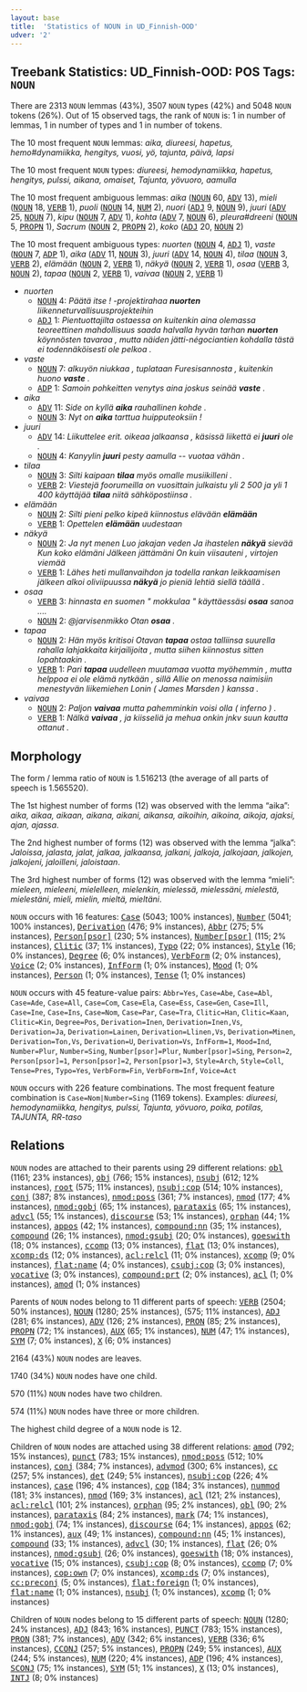 ```yaml
---
layout: base
title:  'Statistics of NOUN in UD_Finnish-OOD'
udver: '2'
---
```


## Treebank Statistics: UD_Finnish-OOD: POS Tags: `NOUN`

There are 2313 `NOUN` lemmas (43%), 3507 `NOUN` types (42%) and 5048 `NOUN` tokens (26%).
Out of 15 observed tags, the rank of `NOUN` is: 1 in number of lemmas, 1 in number of types and 1 in number of tokens.

The 10 most frequent `NOUN` lemmas: <em>aika, diureesi, hapetus, hemo#dynamiikka, hengitys, vuosi, yö, tajunta, päivä, lapsi</em>

The 10 most frequent `NOUN` types:  <em>diureesi, hemodynamiikka, hapetus, hengitys, pulssi, aikana, omaiset, Tajunta, yövuoro, aamulla</em>

The 10 most frequent ambiguous lemmas: <em>aika</em> (<tt><a href="fi_ood-pos-NOUN.html">NOUN</a></tt> 60, <tt><a href="fi_ood-pos-ADV.html">ADV</a></tt> 13), <em>mieli</em> (<tt><a href="fi_ood-pos-NOUN.html">NOUN</a></tt> 18, <tt><a href="fi_ood-pos-VERB.html">VERB</a></tt> 1), <em>puoli</em> (<tt><a href="fi_ood-pos-NOUN.html">NOUN</a></tt> 14, <tt><a href="fi_ood-pos-NUM.html">NUM</a></tt> 2), <em>nuori</em> (<tt><a href="fi_ood-pos-ADJ.html">ADJ</a></tt> 9, <tt><a href="fi_ood-pos-NOUN.html">NOUN</a></tt> 9), <em>juuri</em> (<tt><a href="fi_ood-pos-ADV.html">ADV</a></tt> 25, <tt><a href="fi_ood-pos-NOUN.html">NOUN</a></tt> 7), <em>kipu</em> (<tt><a href="fi_ood-pos-NOUN.html">NOUN</a></tt> 7, <tt><a href="fi_ood-pos-ADV.html">ADV</a></tt> 1), <em>kohta</em> (<tt><a href="fi_ood-pos-ADV.html">ADV</a></tt> 7, <tt><a href="fi_ood-pos-NOUN.html">NOUN</a></tt> 6), <em>pleura#dreeni</em> (<tt><a href="fi_ood-pos-NOUN.html">NOUN</a></tt> 5, <tt><a href="fi_ood-pos-PROPN.html">PROPN</a></tt> 1), <em>Sacrum</em> (<tt><a href="fi_ood-pos-NOUN.html">NOUN</a></tt> 2, <tt><a href="fi_ood-pos-PROPN.html">PROPN</a></tt> 2), <em>koko</em> (<tt><a href="fi_ood-pos-ADJ.html">ADJ</a></tt> 20, <tt><a href="fi_ood-pos-NOUN.html">NOUN</a></tt> 2)

The 10 most frequent ambiguous types:  <em>nuorten</em> (<tt><a href="fi_ood-pos-NOUN.html">NOUN</a></tt> 4, <tt><a href="fi_ood-pos-ADJ.html">ADJ</a></tt> 1), <em>vaste</em> (<tt><a href="fi_ood-pos-NOUN.html">NOUN</a></tt> 7, <tt><a href="fi_ood-pos-ADP.html">ADP</a></tt> 1), <em>aika</em> (<tt><a href="fi_ood-pos-ADV.html">ADV</a></tt> 11, <tt><a href="fi_ood-pos-NOUN.html">NOUN</a></tt> 3), <em>juuri</em> (<tt><a href="fi_ood-pos-ADV.html">ADV</a></tt> 14, <tt><a href="fi_ood-pos-NOUN.html">NOUN</a></tt> 4), <em>tilaa</em> (<tt><a href="fi_ood-pos-NOUN.html">NOUN</a></tt> 3, <tt><a href="fi_ood-pos-VERB.html">VERB</a></tt> 2), <em>elämään</em> (<tt><a href="fi_ood-pos-NOUN.html">NOUN</a></tt> 2, <tt><a href="fi_ood-pos-VERB.html">VERB</a></tt> 1), <em>näkyä</em> (<tt><a href="fi_ood-pos-NOUN.html">NOUN</a></tt> 2, <tt><a href="fi_ood-pos-VERB.html">VERB</a></tt> 1), <em>osaa</em> (<tt><a href="fi_ood-pos-VERB.html">VERB</a></tt> 3, <tt><a href="fi_ood-pos-NOUN.html">NOUN</a></tt> 2), <em>tapaa</em> (<tt><a href="fi_ood-pos-NOUN.html">NOUN</a></tt> 2, <tt><a href="fi_ood-pos-VERB.html">VERB</a></tt> 1), <em>vaivaa</em> (<tt><a href="fi_ood-pos-NOUN.html">NOUN</a></tt> 2, <tt><a href="fi_ood-pos-VERB.html">VERB</a></tt> 1)


* <em>nuorten</em>
  * <tt><a href="fi_ood-pos-NOUN.html">NOUN</a></tt> 4: <em>Päätä itse ! -projektirahaa <b>nuorten</b> liikenneturvallisuusprojekteihin</em>
  * <tt><a href="fi_ood-pos-ADJ.html">ADJ</a></tt> 1: <em>Pientuottajilta ostaessa on kuitenkin aina olemassa teoreettinen mahdollisuus saada halvalla hyvän tarhan <b>nuorten</b> köynnösten tavaraa , mutta näiden jätti-négociantien kohdalla tästä ei todennäköisesti ole pelkoa .</em>
* <em>vaste</em>
  * <tt><a href="fi_ood-pos-NOUN.html">NOUN</a></tt> 7: <em>alkuyön niukkaa , tuplataan Furesisannosta , kuitenkin huono <b>vaste</b> .</em>
  * <tt><a href="fi_ood-pos-ADP.html">ADP</a></tt> 1: <em>Samoin pohkeitten venytys aina joskus seinää <b>vaste</b> .</em>
* <em>aika</em>
  * <tt><a href="fi_ood-pos-ADV.html">ADV</a></tt> 11: <em>Side on kyllä <b>aika</b> rauhallinen kohde .</em>
  * <tt><a href="fi_ood-pos-NOUN.html">NOUN</a></tt> 3: <em>Nyt on <b>aika</b> tarttua huipputeoksiin !</em>
* <em>juuri</em>
  * <tt><a href="fi_ood-pos-ADV.html">ADV</a></tt> 14: <em>Liikuttelee erit. oikeaa jalkaansa , käsissä liikettä ei <b>juuri</b> ole .</em>
  * <tt><a href="fi_ood-pos-NOUN.html">NOUN</a></tt> 4: <em>Kanyylin <b>juuri</b> pesty aamulla -- vuotaa vähän .</em>
* <em>tilaa</em>
  * <tt><a href="fi_ood-pos-NOUN.html">NOUN</a></tt> 3: <em>Silti kaipaan <b>tilaa</b> myös omalle musiikilleni .</em>
  * <tt><a href="fi_ood-pos-VERB.html">VERB</a></tt> 2: <em>Viestejä foorumeilla on vuosittain julkaistu yli 2 500 ja yli 1 400 käyttäjää <b>tilaa</b> niitä sähköpostiinsa .</em>
* <em>elämään</em>
  * <tt><a href="fi_ood-pos-NOUN.html">NOUN</a></tt> 2: <em>Silti pieni pelko kipeä kiinnostus elävään <b>elämään</b></em>
  * <tt><a href="fi_ood-pos-VERB.html">VERB</a></tt> 1: <em>Opettelen <b>elämään</b> uudestaan</em>
* <em>näkyä</em>
  * <tt><a href="fi_ood-pos-NOUN.html">NOUN</a></tt> 2: <em>Ja nyt menen Luo jakajan veden Ja ihastelen <b>näkyä</b> sievää Kun koko elämäni Jälkeen jättämäni On kuin viisauteni , virtojen viemää</em>
  * <tt><a href="fi_ood-pos-VERB.html">VERB</a></tt> 1: <em>Lähes heti mullanvaihdon ja todella rankan leikkaamisen jälkeen alkoi oliviipuussa <b>näkyä</b> jo pieniä lehtiä siellä täällä .</em>
* <em>osaa</em>
  * <tt><a href="fi_ood-pos-VERB.html">VERB</a></tt> 3: <em>hinnasta en suomen " mokkulaa " käyttäessäsi <b>osaa</b> sanoa ....</em>
  * <tt><a href="fi_ood-pos-NOUN.html">NOUN</a></tt> 2: <em>@jarvisenmikko Otan <b>osaa</b> .</em>
* <em>tapaa</em>
  * <tt><a href="fi_ood-pos-NOUN.html">NOUN</a></tt> 2: <em>Hän myös kritisoi Otavan <b>tapaa</b> ostaa talliinsa suurella rahalla lahjakkaita kirjailijoita , mutta siihen kiinnostus sitten lopahtaakin .</em>
  * <tt><a href="fi_ood-pos-VERB.html">VERB</a></tt> 1: <em>Pari <b>tapaa</b> uudelleen muutamaa vuotta myöhemmin , mutta helppoa ei ole elämä nytkään , sillä Allie on menossa naimisiin menestyvän liikemiehen Lonin ( James Marsden ) kanssa .</em>
* <em>vaivaa</em>
  * <tt><a href="fi_ood-pos-NOUN.html">NOUN</a></tt> 2: <em>Paljon <b>vaivaa</b> mutta pahemminkin voisi olla ( inferno ) .</em>
  * <tt><a href="fi_ood-pos-VERB.html">VERB</a></tt> 1: <em>Nälkä <b>vaivaa</b> , ja kiisseliä ja mehua onkin jnkv suun kautta ottanut .</em>

## Morphology

The form / lemma ratio of `NOUN` is 1.516213 (the average of all parts of speech is 1.565520).

The 1st highest number of forms (12) was observed with the lemma “aika”: <em>aika, aikaa, aikaan, aikana, aikani, aikansa, aikoihin, aikoina, aikoja, ajaksi, ajan, ajassa</em>.

The 2nd highest number of forms (12) was observed with the lemma “jalka”: <em>Jaloissa, jalasta, jalat, jalkaa, jalkaansa, jalkani, jalkoja, jalkojaan, jalkojen, jalkojeni, jaloilleni, jaloistaan</em>.

The 3rd highest number of forms (12) was observed with the lemma “mieli”: <em>mieleen, mieleeni, mielelleen, mielenkin, mielessä, mielessäni, mielestä, mielestäni, mieli, mielin, mieltä, mieltäni</em>.

`NOUN` occurs with 16 features: <tt><a href="fi_ood-feat-Case.html">Case</a></tt> (5043; 100% instances), <tt><a href="fi_ood-feat-Number.html">Number</a></tt> (5041; 100% instances), <tt><a href="fi_ood-feat-Derivation.html">Derivation</a></tt> (476; 9% instances), <tt><a href="fi_ood-feat-Abbr.html">Abbr</a></tt> (275; 5% instances), <tt><a href="fi_ood-feat-Person-psor.html">Person[psor]</a></tt> (230; 5% instances), <tt><a href="fi_ood-feat-Number-psor.html">Number[psor]</a></tt> (115; 2% instances), <tt><a href="fi_ood-feat-Clitic.html">Clitic</a></tt> (37; 1% instances), <tt><a href="fi_ood-feat-Typo.html">Typo</a></tt> (22; 0% instances), <tt><a href="fi_ood-feat-Style.html">Style</a></tt> (16; 0% instances), <tt><a href="fi_ood-feat-Degree.html">Degree</a></tt> (6; 0% instances), <tt><a href="fi_ood-feat-VerbForm.html">VerbForm</a></tt> (2; 0% instances), <tt><a href="fi_ood-feat-Voice.html">Voice</a></tt> (2; 0% instances), <tt><a href="fi_ood-feat-InfForm.html">InfForm</a></tt> (1; 0% instances), <tt><a href="fi_ood-feat-Mood.html">Mood</a></tt> (1; 0% instances), <tt><a href="fi_ood-feat-Person.html">Person</a></tt> (1; 0% instances), <tt><a href="fi_ood-feat-Tense.html">Tense</a></tt> (1; 0% instances)

`NOUN` occurs with 45 feature-value pairs: `Abbr=Yes`, `Case=Abe`, `Case=Abl`, `Case=Ade`, `Case=All`, `Case=Com`, `Case=Ela`, `Case=Ess`, `Case=Gen`, `Case=Ill`, `Case=Ine`, `Case=Ins`, `Case=Nom`, `Case=Par`, `Case=Tra`, `Clitic=Han`, `Clitic=Kaan`, `Clitic=Kin`, `Degree=Pos`, `Derivation=Inen`, `Derivation=Inen,Vs`, `Derivation=Ja`, `Derivation=Lainen`, `Derivation=Llinen,Vs`, `Derivation=Minen`, `Derivation=Ton,Vs`, `Derivation=U`, `Derivation=Vs`, `InfForm=1`, `Mood=Ind`, `Number=Plur`, `Number=Sing`, `Number[psor]=Plur`, `Number[psor]=Sing`, `Person=2`, `Person[psor]=1`, `Person[psor]=2`, `Person[psor]=3`, `Style=Arch`, `Style=Coll`, `Tense=Pres`, `Typo=Yes`, `VerbForm=Fin`, `VerbForm=Inf`, `Voice=Act`

`NOUN` occurs with 226 feature combinations.
The most frequent feature combination is `Case=Nom|Number=Sing` (1169 tokens).
Examples: <em>diureesi, hemodynamiikka, hengitys, pulssi, Tajunta, yövuoro, poika, potilas, TAJUNTA, RR-taso</em>


## Relations

`NOUN` nodes are attached to their parents using 29 different relations: <tt><a href="fi_ood-dep-obl.html">obl</a></tt> (1161; 23% instances), <tt><a href="fi_ood-dep-obj.html">obj</a></tt> (766; 15% instances), <tt><a href="fi_ood-dep-nsubj.html">nsubj</a></tt> (612; 12% instances), <tt><a href="fi_ood-dep-root.html">root</a></tt> (575; 11% instances), <tt><a href="fi_ood-dep-nsubj-cop.html">nsubj:cop</a></tt> (514; 10% instances), <tt><a href="fi_ood-dep-conj.html">conj</a></tt> (387; 8% instances), <tt><a href="fi_ood-dep-nmod-poss.html">nmod:poss</a></tt> (361; 7% instances), <tt><a href="fi_ood-dep-nmod.html">nmod</a></tt> (177; 4% instances), <tt><a href="fi_ood-dep-nmod-gobj.html">nmod:gobj</a></tt> (65; 1% instances), <tt><a href="fi_ood-dep-parataxis.html">parataxis</a></tt> (65; 1% instances), <tt><a href="fi_ood-dep-advcl.html">advcl</a></tt> (55; 1% instances), <tt><a href="fi_ood-dep-discourse.html">discourse</a></tt> (53; 1% instances), <tt><a href="fi_ood-dep-orphan.html">orphan</a></tt> (44; 1% instances), <tt><a href="fi_ood-dep-appos.html">appos</a></tt> (42; 1% instances), <tt><a href="fi_ood-dep-compound-nn.html">compound:nn</a></tt> (35; 1% instances), <tt><a href="fi_ood-dep-compound.html">compound</a></tt> (26; 1% instances), <tt><a href="fi_ood-dep-nmod-gsubj.html">nmod:gsubj</a></tt> (20; 0% instances), <tt><a href="fi_ood-dep-goeswith.html">goeswith</a></tt> (18; 0% instances), <tt><a href="fi_ood-dep-ccomp.html">ccomp</a></tt> (13; 0% instances), <tt><a href="fi_ood-dep-flat.html">flat</a></tt> (13; 0% instances), <tt><a href="fi_ood-dep-xcomp-ds.html">xcomp:ds</a></tt> (12; 0% instances), <tt><a href="fi_ood-dep-acl-relcl.html">acl:relcl</a></tt> (11; 0% instances), <tt><a href="fi_ood-dep-xcomp.html">xcomp</a></tt> (9; 0% instances), <tt><a href="fi_ood-dep-flat-name.html">flat:name</a></tt> (4; 0% instances), <tt><a href="fi_ood-dep-csubj-cop.html">csubj:cop</a></tt> (3; 0% instances), <tt><a href="fi_ood-dep-vocative.html">vocative</a></tt> (3; 0% instances), <tt><a href="fi_ood-dep-compound-prt.html">compound:prt</a></tt> (2; 0% instances), <tt><a href="fi_ood-dep-acl.html">acl</a></tt> (1; 0% instances), <tt><a href="fi_ood-dep-amod.html">amod</a></tt> (1; 0% instances)

Parents of `NOUN` nodes belong to 11 different parts of speech: <tt><a href="fi_ood-pos-VERB.html">VERB</a></tt> (2504; 50% instances), <tt><a href="fi_ood-pos-NOUN.html">NOUN</a></tt> (1280; 25% instances),  (575; 11% instances), <tt><a href="fi_ood-pos-ADJ.html">ADJ</a></tt> (281; 6% instances), <tt><a href="fi_ood-pos-ADV.html">ADV</a></tt> (126; 2% instances), <tt><a href="fi_ood-pos-PRON.html">PRON</a></tt> (85; 2% instances), <tt><a href="fi_ood-pos-PROPN.html">PROPN</a></tt> (72; 1% instances), <tt><a href="fi_ood-pos-AUX.html">AUX</a></tt> (65; 1% instances), <tt><a href="fi_ood-pos-NUM.html">NUM</a></tt> (47; 1% instances), <tt><a href="fi_ood-pos-SYM.html">SYM</a></tt> (7; 0% instances), <tt><a href="fi_ood-pos-X.html">X</a></tt> (6; 0% instances)

2164 (43%) `NOUN` nodes are leaves.

1740 (34%) `NOUN` nodes have one child.

570 (11%) `NOUN` nodes have two children.

574 (11%) `NOUN` nodes have three or more children.

The highest child degree of a `NOUN` node is 12.

Children of `NOUN` nodes are attached using 38 different relations: <tt><a href="fi_ood-dep-amod.html">amod</a></tt> (792; 15% instances), <tt><a href="fi_ood-dep-punct.html">punct</a></tt> (783; 15% instances), <tt><a href="fi_ood-dep-nmod-poss.html">nmod:poss</a></tt> (512; 10% instances), <tt><a href="fi_ood-dep-conj.html">conj</a></tt> (384; 7% instances), <tt><a href="fi_ood-dep-advmod.html">advmod</a></tt> (300; 6% instances), <tt><a href="fi_ood-dep-cc.html">cc</a></tt> (257; 5% instances), <tt><a href="fi_ood-dep-det.html">det</a></tt> (249; 5% instances), <tt><a href="fi_ood-dep-nsubj-cop.html">nsubj:cop</a></tt> (226; 4% instances), <tt><a href="fi_ood-dep-case.html">case</a></tt> (196; 4% instances), <tt><a href="fi_ood-dep-cop.html">cop</a></tt> (184; 3% instances), <tt><a href="fi_ood-dep-nummod.html">nummod</a></tt> (181; 3% instances), <tt><a href="fi_ood-dep-nmod.html">nmod</a></tt> (169; 3% instances), <tt><a href="fi_ood-dep-acl.html">acl</a></tt> (121; 2% instances), <tt><a href="fi_ood-dep-acl-relcl.html">acl:relcl</a></tt> (101; 2% instances), <tt><a href="fi_ood-dep-orphan.html">orphan</a></tt> (95; 2% instances), <tt><a href="fi_ood-dep-obl.html">obl</a></tt> (90; 2% instances), <tt><a href="fi_ood-dep-parataxis.html">parataxis</a></tt> (84; 2% instances), <tt><a href="fi_ood-dep-mark.html">mark</a></tt> (74; 1% instances), <tt><a href="fi_ood-dep-nmod-gobj.html">nmod:gobj</a></tt> (74; 1% instances), <tt><a href="fi_ood-dep-discourse.html">discourse</a></tt> (64; 1% instances), <tt><a href="fi_ood-dep-appos.html">appos</a></tt> (62; 1% instances), <tt><a href="fi_ood-dep-aux.html">aux</a></tt> (49; 1% instances), <tt><a href="fi_ood-dep-compound-nn.html">compound:nn</a></tt> (45; 1% instances), <tt><a href="fi_ood-dep-compound.html">compound</a></tt> (33; 1% instances), <tt><a href="fi_ood-dep-advcl.html">advcl</a></tt> (30; 1% instances), <tt><a href="fi_ood-dep-flat.html">flat</a></tt> (26; 0% instances), <tt><a href="fi_ood-dep-nmod-gsubj.html">nmod:gsubj</a></tt> (26; 0% instances), <tt><a href="fi_ood-dep-goeswith.html">goeswith</a></tt> (18; 0% instances), <tt><a href="fi_ood-dep-vocative.html">vocative</a></tt> (15; 0% instances), <tt><a href="fi_ood-dep-csubj-cop.html">csubj:cop</a></tt> (8; 0% instances), <tt><a href="fi_ood-dep-ccomp.html">ccomp</a></tt> (7; 0% instances), <tt><a href="fi_ood-dep-cop-own.html">cop:own</a></tt> (7; 0% instances), <tt><a href="fi_ood-dep-xcomp-ds.html">xcomp:ds</a></tt> (7; 0% instances), <tt><a href="fi_ood-dep-cc-preconj.html">cc:preconj</a></tt> (5; 0% instances), <tt><a href="fi_ood-dep-flat-foreign.html">flat:foreign</a></tt> (1; 0% instances), <tt><a href="fi_ood-dep-flat-name.html">flat:name</a></tt> (1; 0% instances), <tt><a href="fi_ood-dep-nsubj.html">nsubj</a></tt> (1; 0% instances), <tt><a href="fi_ood-dep-xcomp.html">xcomp</a></tt> (1; 0% instances)

Children of `NOUN` nodes belong to 15 different parts of speech: <tt><a href="fi_ood-pos-NOUN.html">NOUN</a></tt> (1280; 24% instances), <tt><a href="fi_ood-pos-ADJ.html">ADJ</a></tt> (843; 16% instances), <tt><a href="fi_ood-pos-PUNCT.html">PUNCT</a></tt> (783; 15% instances), <tt><a href="fi_ood-pos-PRON.html">PRON</a></tt> (381; 7% instances), <tt><a href="fi_ood-pos-ADV.html">ADV</a></tt> (342; 6% instances), <tt><a href="fi_ood-pos-VERB.html">VERB</a></tt> (336; 6% instances), <tt><a href="fi_ood-pos-CCONJ.html">CCONJ</a></tt> (257; 5% instances), <tt><a href="fi_ood-pos-PROPN.html">PROPN</a></tt> (249; 5% instances), <tt><a href="fi_ood-pos-AUX.html">AUX</a></tt> (244; 5% instances), <tt><a href="fi_ood-pos-NUM.html">NUM</a></tt> (220; 4% instances), <tt><a href="fi_ood-pos-ADP.html">ADP</a></tt> (196; 4% instances), <tt><a href="fi_ood-pos-SCONJ.html">SCONJ</a></tt> (75; 1% instances), <tt><a href="fi_ood-pos-SYM.html">SYM</a></tt> (51; 1% instances), <tt><a href="fi_ood-pos-X.html">X</a></tt> (13; 0% instances), <tt><a href="fi_ood-pos-INTJ.html">INTJ</a></tt> (8; 0% instances)

